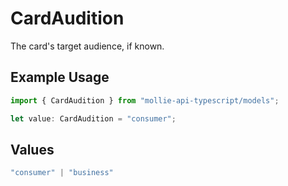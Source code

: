 # CardAudition

The card's target audience, if known.

## Example Usage

```typescript
import { CardAudition } from "mollie-api-typescript/models";

let value: CardAudition = "consumer";
```

## Values

```typescript
"consumer" | "business"
```